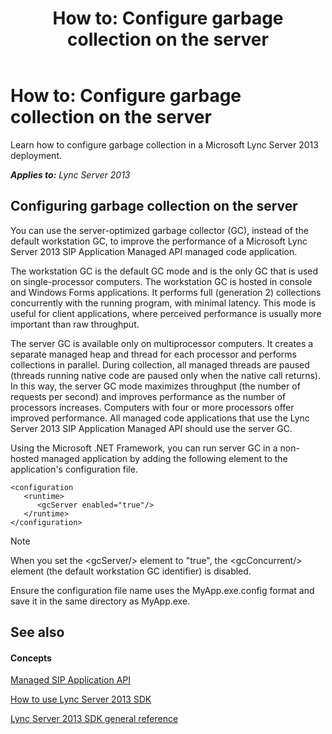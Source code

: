 ﻿---
title: 'How to: Configure garbage collection on the server'
TOCTitle: 'How to: Configure garbage collection on the server'
ms:assetid: 522d932d-6f76-4184-a67e-116ee0a83b69
ms:mtpsurl: https://msdn.microsoft.com/en-us/library/Dn439085(v=office.15)
ms:contentKeyID: 57096242
ms.date: 07/24/2014
mtps_version: v=office.15
---

# How to: Configure garbage collection on the server

Learn how to configure garbage collection in a Microsoft Lync Server 2013 deployment.


_**Applies to:** Lync Server 2013_

## Configuring garbage collection on the server

You can use the server-optimized garbage collector (GC), instead of the default workstation GC, to improve the performance of a Microsoft Lync Server 2013 SIP Application Managed API managed code application.

The workstation GC is the default GC mode and is the only GC that is used on single-processor computers. The workstation GC is hosted in console and Windows Forms applications. It performs full (generation 2) collections concurrently with the running program, with minimal latency. This mode is useful for client applications, where perceived performance is usually more important than raw throughput.

The server GC is available only on multiprocessor computers. It creates a separate managed heap and thread for each processor and performs collections in parallel. During collection, all managed threads are paused (threads running native code are paused only when the native call returns). In this way, the server GC mode maximizes throughput (the number of requests per second) and improves performance as the number of processors increases. Computers with four or more processors offer improved performance. All managed code applications that use the Lync Server 2013 SIP Application Managed API should use the server GC.

Using the Microsoft .NET Framework, you can run server GC in a non-hosted managed application by adding the following element to the application's configuration file.

    <configuration
       <runtime>
          <gcServer enabled="true"/>
       </runtime>
    </configuration>


> [!NOTE]
> <P>When you set the &lt;gcServer/&gt; element to "true", the &lt;gcConcurrent/&gt; element (the default workstation GC identifier) is disabled.</P>



Ensure the configuration file name uses the MyApp.exe.config format and save it in the same directory as MyApp.exe.

## See also

#### Concepts

[Managed SIP Application API](managed-sip-application-api.md)

[How to use Lync Server 2013 SDK](how-to-use-lync-server-2013-sdk.md)

[Lync Server 2013 SDK general reference](lync-server-2013-sdk-general-reference.md)

